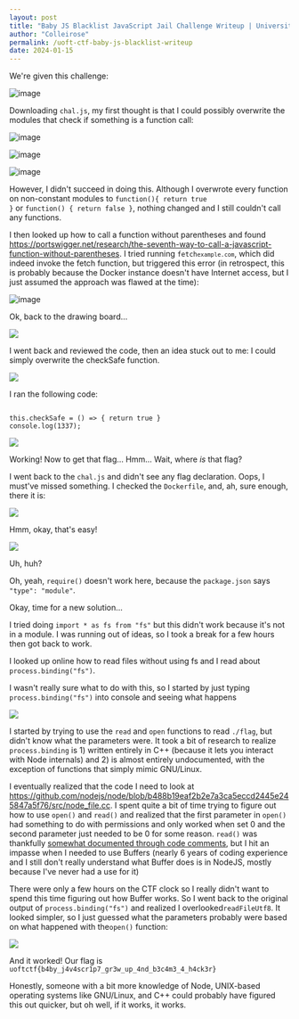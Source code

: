 ```yaml
---
layout: post
title: "Baby JS Blacklist JavaScript Jail Challenge Writeup | University of Toronto CTF"
author: "Colleirose"
permalink: /uoft-ctf-baby-js-blacklist-writeup
date: 2024-01-15
---
```


We're given this challenge:

![image](/assets/img/baby%20js%20writeup_html_97da4d113759bfed.webp)

Downloading <code>chal.js</code>, my first thought is that I could possibly overwrite the modules that check if something is a function call:

![image](/assets/img/baby%20js%20writeup_html_a507a86c6d10dcbc.webp)

![image](/assets/img/baby%20js%20writeup_html_1e72427725866094.webp)

![image](/assets/img/baby%20js%20writeup_html_bb39b67e1e55766.webp)

However, I didn't succeed in doing this. Although I overwrote every function on non-constant modules to <code>function(){ return true }</code> or <code>function() { return false }</code>, nothing changed and I still couldn't call any functions.

I then looked up how to call a function without parentheses and found <a href="https://portswigger.net/research/the-seventh-way-to-call-a-javascript-function-without-parentheses" rel="noopener">https://portswigger.net/research/the-seventh-way-to-call-a-javascript-function-without-parentheses</a>. I tried running <code>fetch`example.com`</code>, which did indeed invoke the fetch function, but triggered this error (in retrospect, this is probably because the Docker instance doesn't have Internet access, but I just assumed the approach was flawed at the time):

![image](/assets/img/baby%20js%20writeup_html_b0a6f054afc88a9f.webp)

Ok, back to the drawing board…

<img src="/assets/img/baby%20js%20writeup_html_528c9aa660c40b7b.webp"/>

I went back and reviewed the code, then an idea stuck out to me: I could simply overwrite the checkSafe function.

<img src="/assets/img/baby%20js%20writeup_html_45282170fe481152.webp"/>

I ran the following code:
<pre><code class="language-javascript">
this.checkSafe = () => { return true }
console.log(1337);
</code></pre>

<img src="/assets/img/baby%20js%20writeup_html_a364fc3ae318c0db.webp" />

Working! Now to get that flag… Hmm… Wait, where <i>is</i> that flag?

I went back to the <code>chal.js</code> and didn't see any flag declaration. Oops, I must've missed something. I checked the <code>Dockerfile</code>, and, ah, sure enough, there it is:

<img src="/assets/img/baby%20js%20writeup_html_88d3c036ae9e048c.webp" />

Hmm, okay, that's easy!

<img src="/assets/img/baby%20js%20writeup_html_f42ba338ae741ba9.webp" /> 

Uh, huh? 

Oh, yeah, <code>require()</code> doesn't work here, because the <code>package.json</code> says <code>"type": "module"</code>.

Okay, time for a new solution…

I tried doing <code>import * as fs from "fs"</code> but this didn't work because it's not in a module. I was running out of ideas, so I took a break for a few hours then got back to work.

I looked up online how to read files without using fs and I read about <code>process.binding("fs")</code>.

I wasn't really sure what to do with this, so I started by just typing <code>process.binding("fs")</code> into console and seeing what happens

<img src="/assets/img/baby%20js%20writeup_html_ca7664b9d913c5a3.webp" />

I started by trying to use the <code>read</code> and <code>open</code> functions to read <code>./flag</code>, but didn't know what the parameters were. It took a bit of research to realize <code>process.binding</code> is 1) written entirely in C++ (because it lets you interact with Node internals) and 2) is almost entirely undocumented, with the exception of functions that simply mimic GNU/Linux.

I eventually realized that the code I need to look at <a href="https://github.com/nodejs/node/blob/b488b19eaf2b2e7a3ca5eccd2445e245847a5f76/src/node_file.cc" rel="noopener">https://github.com/nodejs/node/blob/b488b19eaf2b2e7a3ca5eccd2445e245847a5f76/src/node_file.cc</a>. I spent quite a bit of time trying to figure out how to use <code>open()</code> and <code>read()</code> and realized that the first parameter in <code>open()</code> had something to do with permissions and only worked when set 0 and the second parameter just needed to be 0 for some reason. <code>read()</code> was thankfully <a href="https://github.com/nodejs/node/blob/b488b19eaf2b2e7a3ca5eccd2445e245847a5f76/src/node_file.cc#L1189-L1247" rel="noopener">somewhat documented through code comments</a>, but I hit an impasse when I needed to use Buffers (nearly 6 years of coding experience and I still don't really understand what Buffer does is in NodeJS, mostly because I've never had a use for it)

There were only a few hours on the CTF clock so I really didn't want to spend this time figuring out how Buffer works. So I went back to the original output of <code>process.binding("fs")</code> and realized I overlooked<code>readFileUtf8</code>. It looked simpler, so I just guessed what the parameters probably were based on what happened with the<code>open()</code> function:

<img src="/assets/img/baby%20js%20writeup_html_e0667347208b6543.webp" />

And it worked! Our flag is <code>uoftctf{b4by_j4v4scr1p7_gr3w_up_4nd_b3c4m3_4_h4ck3r}</code>

Honestly, someone with a bit more knowledge of Node, UNIX-based operating systems like GNU/Linux, and C++ could probably have figured this out quicker, but oh well, if it works, it works.